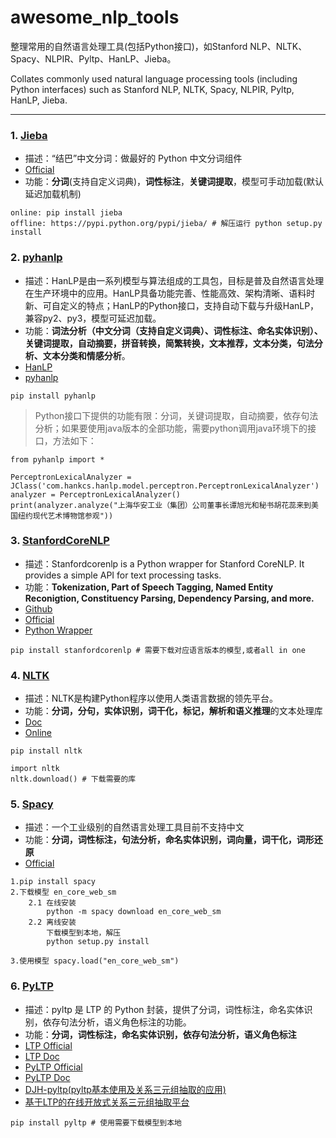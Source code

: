 # awesome_nlp_tools

整理常用的自然语言处理工具(包括Python接口)，如Stanford NLP、NLTK、Spacy、NLPIR、Pyltp、HanLP、Jieba。

Collates commonly used natural language processing tools (including Python interfaces) such as Stanford NLP, NLTK, Spacy, NLPIR, Pyltp, HanLP, Jieba.

---

### 1. [Jieba](./jieba.ipynb)
- 描述：“结巴”中文分词：做最好的 Python 中文分词组件
- [Official](https://github.com/fxsjy/jieba)
- 功能：**分词**(支持自定义词典)，**词性标注**，**关键词提取**，模型可手动加载(默认延迟加载机制)


```shell
online: pip install jieba
offline: https://pypi.python.org/pypi/jieba/ # 解压运行 python setup.py install
```

### 2. [pyhanlp](./pyhanlp.ipynb)
- 描述：HanLP是由一系列模型与算法组成的工具包，目标是普及自然语言处理在生产环境中的应用。HanLP具备功能完善、性能高效、架构清晰、语料时新、可自定义的特点；HanLP的Python接口，支持自动下载与升级HanLP，兼容py2、py3，模型可延迟加载。
- 功能：**词法分析（中文分词（支持自定义词典）、词性标注、命名实体识别）、关键词提取，自动摘要，拼音转换，简繁转换，文本推荐，文本分类，句法分析、文本分类和情感分析**。
- [HanLP](https://github.com/hankcs/HanLP)
- [pyhanlp](https://github.com/hankcs/pyhanlp)


```shell
pip install pyhanlp
```
> Python接口下提供的功能有限：分词，关键词提取，自动摘要，依存句法分析；如果要使用java版本的全部功能，需要python调用java环境下的接口，方法如下：

```shell
from pyhanlp import *

PerceptronLexicalAnalyzer = JClass('com.hankcs.hanlp.model.perceptron.PerceptronLexicalAnalyzer')
analyzer = PerceptronLexicalAnalyzer()
print(analyzer.analyze("上海华安工业（集团）公司董事长谭旭光和秘书胡花蕊来到美国纽约现代艺术博物馆参观"))
```

### 3. [StanfordCoreNLP](。、stanford_corenlp.ipynb)

- 描述：Stanfordcorenlp is a Python wrapper for Stanford CoreNLP. It provides a simple API for text processing tasks.
- 功能：**Tokenization, Part of Speech Tagging, Named Entity Reconigtion, Constituency Parsing, Dependency Parsing, and more.**
- [Github](https://github.com/stanfordnlp/CoreNLP)
- [Official](https://stanfordnlp.github.io/CoreNLP/)
- [Python Wrapper](https://github.com/Good2NLP/stanford-corenlp)

```shell
pip install stanfordcorenlp # 需要下载对应语言版本的模型,或者all in one 
```

### 4. [NLTK](./nltk.ipynb)

- 描述：NLTK是构建Python程序以使用人类语言数据的领先平台。
- 功能：**分词，分句，实体识别，词干化，标记，解析和语义推理**的文本处理库
- [Doc](http://www.nltk.org/)
- [Online](http://www.nltk.org/book/)

```shell
pip install nltk

import nltk
nltk.download() # 下载需要的库
```

### 5. [Spacy](https://spacy.io/)

- 描述：一个工业级别的自然语言处理工具目前不支持中文
- 功能：**分词，词性标注，句法分析，命名实体识别，词向量，词干化，词形还原**
- [Official](https://spacy.io/)

```shell
1.pip install spacy
2.下载模型 en_core_web_sm
    2.1 在线安装 
        python -m spacy download en_core_web_sm
    2.2 离线安装 
        下载模型到本地，解压
        python setup.py install
        
3.使用模型 spacy.load("en_core_web_sm")

```

### 6. [PyLTP](https://github.com/HuangFJ/pyltp)

- 描述：pyltp 是 LTP 的 Python 封装，提供了分词，词性标注，命名实体识别，依存句法分析，语义角色标注的功能。
- 功能：**分词，词性标注，命名实体识别，依存句法分析，语义角色标注**
- [LTP Official](https://github.com/HIT-SCIR/ltp)
- [LTP Doc](https://ltp.readthedocs.io/zh_CN/latest/begin.html)
- [PyLTP Official](https://github.com/HuangFJ/pyltp)
- [PyLTP Doc](https://pyltp.readthedocs.io/zh_CN/develop/api.html)
- [DJH-pyltp(pyltp基本使用及关系三元组抽取的应用)](https://github.com/jasonhavenD/DJH-pyltp)
- [基于LTP的在线开放式关系三元组抽取平台](https://github.com/jasonhavenD/DJH-GraduationDesign)

```shell
pip install pyltp # 使用需要下载模型到本地
```
